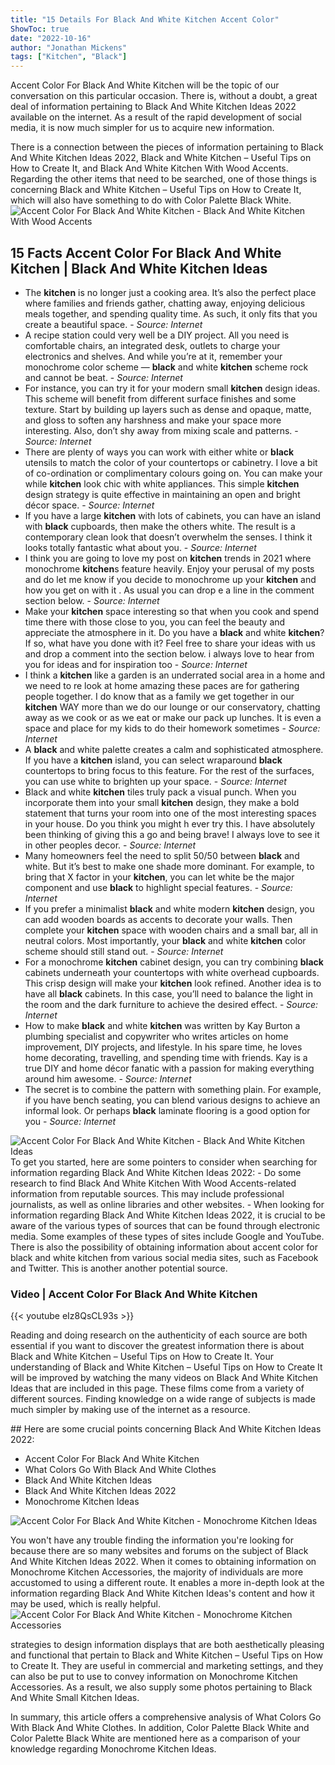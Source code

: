 ```yaml
---
title: "15 Details For Black And White Kitchen Accent Color"
ShowToc: true 
date: "2022-10-16"
author: "Jonathan Mickens" 
tags: ["Kitchen", "Black"]
---
```


Accent Color For Black And White Kitchen will be the topic of our conversation on this particular occasion. There is, without a doubt, a great deal of information pertaining to Black And White Kitchen Ideas 2022 available on the internet. As a result of the rapid development of social media, it is now much simpler for us to acquire new information.

There is a connection between the pieces of information pertaining to Black And White Kitchen Ideas 2022, Black and White Kitchen – Useful Tips on How to Create It, and Black And White Kitchen With Wood Accents. Regarding the other items that need to be searched, one of those things is concerning Black and White Kitchen – Useful Tips on How to Create It, which will also have something to do with Color Palette Black White.
<img loading="lazy" src="https://www.architectureartdesigns.com/wp-content/uploads/2015/09/243-630x634.jpg" onerror="this.onerror=null;this.src='https://blogger.googleusercontent.com/img/a/AVvXsEhe7F7TRXHtjiKvHb5vS7DmnxvpHiDyoYyYvm1nHB3Qp2_w3BnM6A2eq4v7FYxCC9bfZt3a9vIMtAYEKUiaDQbHMg-ViyGmRIj39MLp0bGFfgfYw1Dc9q_H-T0wiTm3l0Uq42dETrN9eC8aGJ9_IORZsxST1AcLR7np1koOfcc7tnHa4S8Mwz_xD9d0=s16000';" alt="Accent Color For Black And White Kitchen - Black And White Kitchen With Wood Accents" >

## 15 Facts Accent Color For Black And White Kitchen | Black And White Kitchen Ideas
-   The **kitchen** is no longer just a cooking area. It’s also the perfect place where families and friends gather, chatting away, enjoying delicious meals together, and spending quality time. As such, it only fits that you create a beautiful space. - <cite>Source: Internet</cite>
-   A recipe station could very well be a DIY project. All you need is comfortable chairs, an integrated desk, outlets to charge your electronics and shelves. And while you’re at it, remember your monochrome color scheme — **black** and white **kitchen** scheme rock and cannot be beat. - <cite>Source: Internet</cite>
-   For instance, you can try it for your modern small **kitchen** design ideas. This scheme will benefit from different surface finishes and some texture. Start by building up layers such as dense and opaque, matte, and gloss to soften any harshness and make your space more interesting. Also, don’t shy away from mixing scale and patterns. - <cite>Source: Internet</cite>
-   There are plenty of ways you can work with either white or **black** utensils to match the color of your countertops or cabinetry. I love a bit of co-ordination or complimentary colours going on. You can make your while **kitchen** look chic with white appliances. This simple **kitchen** design strategy is quite effective in maintaining an open and bright décor space. - <cite>Source: Internet</cite>
-   If you have a large **kitchen** with lots of cabinets, you can have an island with **black** cupboards, then make the others white. The result is a contemporary clean look that doesn’t overwhelm the senses. I think it looks totally fantastic what about you. - <cite>Source: Internet</cite>
-   I think you are going to love my post on **kitchen** trends in 2021 where monochrome **kitchen**s feature heavily. Enjoy your perusal of my posts and do let me know if you decide to monochrome up your **kitchen** and how you get on with it . As usual you can drop e a line in the comment section below. - <cite>Source: Internet</cite>
-   Make your **kitchen** space interesting so that when you cook and spend time there with those close to you, you can feel the beauty and appreciate the atmosphere in it. Do you have a **black** and white **kitchen**? If so, what have you done with it? Feel free to share your ideas with us and drop a comment into the section below. i always love to hear from you for ideas and for inspiration too - <cite>Source: Internet</cite>
-   I think a **kitchen** like a garden is an underrated social area in a home and we need to re look at home amazing these paces are for gathering people together. I do know that as a family we get together in our **kitchen** WAY more than we do our lounge or our conservatory, chatting away as we cook or as we eat or make our pack up lunches. It is even a space and place for my kids to do their homework sometimes - <cite>Source: Internet</cite>
-   A **black** and white palette creates a calm and sophisticated atmosphere. If you have a **kitchen** island, you can select wraparound **black** countertops to bring focus to this feature. For the rest of the surfaces, you can use white to brighten up your space. - <cite>Source: Internet</cite>
-   Black and white **kitchen** tiles truly pack a visual punch. When you incorporate them into your small **kitchen** design, they make a bold statement that turns your room into one of the most interesting spaces in your house. Do you think you might h ever try this. I have absolutely been thinking of giving this a go and being brave! I always love to see it in other peoples decor. - <cite>Source: Internet</cite>
-   Many homeowners feel the need to split 50/50 between **black** and white. But it’s best to make one shade more dominant. For example, to bring that X factor in your **kitchen**, you can let white be the major component and use **black** to highlight special features. - <cite>Source: Internet</cite>
-   If you prefer a minimalist **black** and white modern **kitchen** design, you can add wooden boards as accents to decorate your walls. Then complete your **kitchen** space with wooden chairs and a small bar, all in neutral colors. Most importantly, your **black** and white **kitchen** color scheme should still stand out. - <cite>Source: Internet</cite>
-   For a monochrome **kitchen** cabinet design, you can try combining **black** cabinets underneath your countertops with white overhead cupboards. This crisp design will make your **kitchen** look refined. Another idea is to have all **black** cabinets. In this case, you’ll need to balance the light in the room and the dark furniture to achieve the desired effect. - <cite>Source: Internet</cite>
-   How to make **black** and white **kitchen** was written by Kay Burton a plumbing specialist and copywriter who writes articles on home improvement, DIY projects, and lifestyle. In his spare time, he loves home decorating, travelling, and spending time with friends. Kay is a true DIY and home décor fanatic with a passion for making everything around him awesome. - <cite>Source: Internet</cite>
-   The secret is to combine the pattern with something plain. For example, if you have bench seating, you can blend various designs to achieve an informal look. Or perhaps **black** laminate flooring is a good option for you - <cite>Source: Internet</cite>


<img loading="lazy" src="https://decor4all.com/wp-content/uploads/2015/07/modern-kitchen-decor-roman-shades-window-treatment-ideas-11.jpg" onerror="this.onerror=null;this.src='https://blogger.googleusercontent.com/img/a/AVvXsEhe7F7TRXHtjiKvHb5vS7DmnxvpHiDyoYyYvm1nHB3Qp2_w3BnM6A2eq4v7FYxCC9bfZt3a9vIMtAYEKUiaDQbHMg-ViyGmRIj39MLp0bGFfgfYw1Dc9q_H-T0wiTm3l0Uq42dETrN9eC8aGJ9_IORZsxST1AcLR7np1koOfcc7tnHa4S8Mwz_xD9d0=s16000';" alt="Accent Color For Black And White Kitchen - Black And White Kitchen Ideas" >
To get you started, here are some pointers to consider when searching for information regarding Black And White Kitchen Ideas 2022:
- Do some research to find Black And White Kitchen With Wood Accents-related information from reputable sources. This may include professional journalists, as well as online libraries and other websites.
- When looking for information regarding Black And White Kitchen Ideas 2022, it is crucial to be aware of the various types of sources that can be found through electronic media. Some examples of these types of sites include Google and YouTube. There is also the possibility of obtaining information about accent color for black and white kitchen from various social media sites, such as Facebook and Twitter. This is another another potential source.

### Video | Accent Color For Black And White Kitchen
{{< youtube eIz8QsCL93s >}} 


Reading and doing research on the authenticity of each source are both essential if you want to discover the greatest information there is about Black and White Kitchen – Useful Tips on How to Create It.
Your understanding of Black and White Kitchen – Useful Tips on How to Create It will be improved by watching the many videos on Black And White Kitchen Ideas that are included in this page. These films come from a variety of different sources. Finding knowledge on a wide range of subjects is made much simpler by making use of the internet as a resource.
<script async="async" data-cfasync="false" src="//normallydemandedalter.com/fe63df3c5408708b15d8dc3d9b206b31/invoke.js"></script>
<div id="container-fe63df3c5408708b15d8dc3d9b206b31"></div>
## Here are some crucial points concerning Black And White Kitchen Ideas 2022:

- Accent Color For Black And White Kitchen
- What Colors Go With Black And White Clothes
- Black And White Kitchen Ideas
- Black And White Kitchen Ideas 2022
- Monochrome Kitchen Ideas

 <img loading="lazy" src="http://www.homebunch.net/wp-content/uploads/2018/01/Sherwin-Williams-Black-Fox-Charcoal-Gray-Cabinet-Color-Sherwin-Williams-Black-Fox.jpg" onerror="this.onerror=null;this.src='https://blogger.googleusercontent.com/img/a/AVvXsEhe7F7TRXHtjiKvHb5vS7DmnxvpHiDyoYyYvm1nHB3Qp2_w3BnM6A2eq4v7FYxCC9bfZt3a9vIMtAYEKUiaDQbHMg-ViyGmRIj39MLp0bGFfgfYw1Dc9q_H-T0wiTm3l0Uq42dETrN9eC8aGJ9_IORZsxST1AcLR7np1koOfcc7tnHa4S8Mwz_xD9d0=s16000';" alt="Accent Color For Black And White Kitchen - Monochrome Kitchen Ideas" >

You won't have any trouble finding the information you're looking for because there are so many websites and forums on the subject of Black And White Kitchen Ideas 2022.
When it comes to obtaining information on Monochrome Kitchen Accessories, the majority of individuals are more accustomed to using a different route. It enables a more in-depth look at the information regarding Black And White Kitchen Ideas's content and how it may be used, which is really helpful.
<img loading="lazy" src="https://www.hackrea.com/wp-content/uploads/2020/08/black-and-gray-minimalist-bedroom-768x512.jpg" onerror="this.onerror=null;this.src='https://blogger.googleusercontent.com/img/a/AVvXsEhe7F7TRXHtjiKvHb5vS7DmnxvpHiDyoYyYvm1nHB3Qp2_w3BnM6A2eq4v7FYxCC9bfZt3a9vIMtAYEKUiaDQbHMg-ViyGmRIj39MLp0bGFfgfYw1Dc9q_H-T0wiTm3l0Uq42dETrN9eC8aGJ9_IORZsxST1AcLR7np1koOfcc7tnHa4S8Mwz_xD9d0=s16000';" alt="Accent Color For Black And White Kitchen - Monochrome Kitchen Accessories" >

strategies to design information displays that are both aesthetically pleasing and functional that pertain to Black and White Kitchen – Useful Tips on How to Create It. They are useful in commercial and marketing settings, and they can also be put to use to convey information on Monochrome Kitchen Accessories. As a result, we also supply some photos pertaining to Black And White Small Kitchen Ideas.

In summary, this article offers a comprehensive analysis of What Colors Go With Black And White Clothes. In addition, Color Palette Black White and Color Palette Black White are mentioned here as a comparison of your knowledge regarding Monochrome Kitchen Ideas.

	

